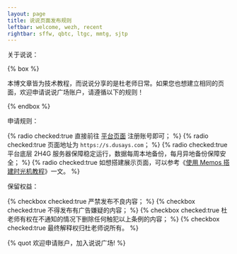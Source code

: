 ```yaml
---
layout: page
title: 说说页面发布规则
leftbar: welcome, wezh, recent
rightbar: sffw, qbtc, ltgc, mmtg, sjtp
---
```


关于说说：

{% box %}

本博文章皆为技术教程，而说说分享的是杜老师日常。如果您也想建立相同的页面，欢迎申请说说广场账户，请遵循以下的规则！

{% endbox %}

申请规则：

{% radio checked:true 直接前往 [平台页面](https://s.dusays.com/auth) 注册账号即可； %}
{% radio checked:true 页面地址为 `https://s.dusays.com`； %}
{% radio checked:true 平台底层 2H4G 服务器保障稳定运行，数据每周本地备份，每月异地备份保障安全； %}
{% radio checked:true 如想搭建展示页面，可以参考《[使用 Memos 搭建时光机教程](https://dusays.com/561/)》一文。 %}

保留权益：

{% checkbox checked:true 严禁发布不良内容； %}
{% checkbox checked:true 不得发布有广告嫌疑的内容； %}
{% checkbox checked:true 杜老师有权在不通知的情况下删除任何触犯以上条例的内容； %}
{% checkbox checked:true 最终解释权归杜老师说所有。 %}

{% quot 欢迎申请账户，加入说说广场! %}